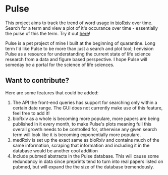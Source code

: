 # Pulse
This project aims to track the trend of word usage in [bioRxiv](https://www.biorxiv.org/) over time.
Search for a term and view a plot of it's occurance over time - essentially the pulse of this the term. Try it out [here](https://msbradshaw.github.io/Pulse/)!

Pulse is a pet project of mine I built at the beginning of quarantine. Long term I'd like Pulse to be more than just a search and plot tool; I envision Pulse as a resource for understanding the current state of life science research from a data and figure based perspective. I hope Pulse will someday be a portal for the science of life sciences.

## Want to contribute?
Here are some features that could be added:
1. The API the front-end queries has support for searching only within a certain date range. The GUI does not currently make use of this feature, feel free to add it!
2. bioRxiv as a whole is becoming more populare, more papers are being published in it every month, to make Pulse's plots meaning full this overall growth needs to be controlled for, otherwise any given search term will look like it is becoming exponentially more populare.
3. medRxiv is set up the exact same as bioRxiv and contains much of the same information, scraping that information and including it in the database would be another cool addition
4. Include pubmed abstracts in the Pulse database. This will cause some redundancy in data since preprints tend to turn into real papers listed on pubmed, but will expand the the size of the database tremendously.
